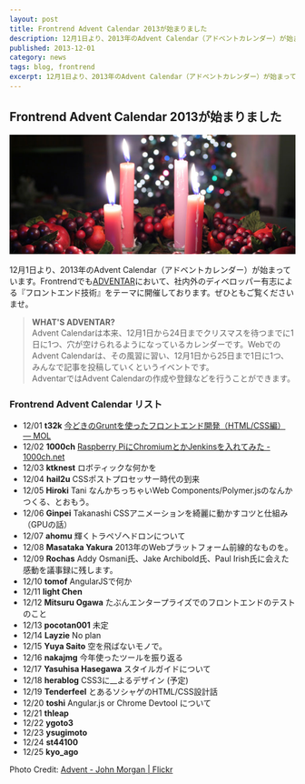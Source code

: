 ```yaml
---
layout: post
title: Frontrend Advent Calendar 2013が始まりました
description: 12月1日より、2013年のAdvent Calendar（アドベントカレンダー）が始まっています。
published: 2013-12-01
category: news
tags: blog, frontrend
excerpt: 12月1日より、2013年のAdvent Calendar（アドベントカレンダー）が始まっています。
---
```


## Frontrend Advent Calendar 2013が始まりました

![](/images/2013/1201_head.jpg)


12月1日より、2013年のAdvent Calendar（アドベントカレンダー）が始まっています。Frontrendでも[ADVENTAR](http://www.adventar.org/)において、社内外のディベロッパー有志による『フロントエンド技術』をテーマに開催しております。ぜひともご覧くださいませ。


> __WHAT'S ADVENTAR?__  
Advent   Calendarは本来、12月1日から24日までクリスマスを待つまでに1日に1つ、穴が空けられるようになっているカレンダーです。WebでのAdvent Calendarは、その風習に習い、12月1日から25日まで1日に1つ、みんなで記事を投稿していくというイベントです。  
AdventarではAdvent Calendarの作成や登録などを行うことができます。

### Frontrend Advent Calendar リスト

+ 12/01 __t32k__ [今どきのGruntを使ったフロントエンド開発（HTML/CSS編） — MOL](http://t32k.me/mol/log/modern-development-workflow__-with-grunt/)
+ 12/02	__1000ch__ [Raspberry PiにChromiumとかJenkinsを入れてみた - 1000ch.net](http://1000ch.net/2013/12/02/TryRaspberryPi/)
+ 12/03	__ktknest__	ロボティックな何かを
+ 12/04	__hail2u__	CSSポストプロセッサー時代の到来
+ 12/05	__Hiroki__ Tani	なんかちっちゃいWeb Components/Polymer.jsのなんかつくる、とおもう。
+ 12/06	__Ginpei__ Takanashi	CSSアニメーションを綺麗に動かすコツと仕組み（GPUの話）
+ 12/07	__ahomu__	輝くトラペゾヘドロンについて
+ 12/08	__Masataka Yakura__	2013年のWebプラットフォーム前線的なものを。
+ 12/09	__Rochas__	Addy Osmani氏、Jake Archibold氏、Paul Irish氏に会えた感動を議事録に残します。
+ 12/10	__tomof__	AngularJSで何か
+ 12/11	__light Chen__		
+ 12/12	__Mitsuru Ogawa__	たぶんエンタープライズでのフロントエンドのテストのこと
+ 12/13	__pocotan001__	未定
+ 12/14	__Layzie__	No plan
+ 12/15	__Yuya Saito__	空を飛ばないモノで。
+ 12/16	__nakajmg__	今年使ったツールを振り返る
+ 12/17	__Yasuhisa Hasegawa__	スタイルガイドについて
+ 12/18	__herablog__	CSS3に__よるデザイン (予定)
+ 12/19	__Tenderfeel__	とあるソシャゲのHTML/CSS設計話
+ 12/20	__toshi__	Angular.js or Chrome Devtool について
+ 12/21	__thleap__		
+ 12/22	__ygoto3__		
+ 12/23	__ysugimoto__	
+ 12/24	__st44100__	
+ 12/25	__kyo_ago__

Photo Credit: [Advent - John Morgan | Flickr](http://www.flickr.com/photos/24742305@N00/4221484268/)